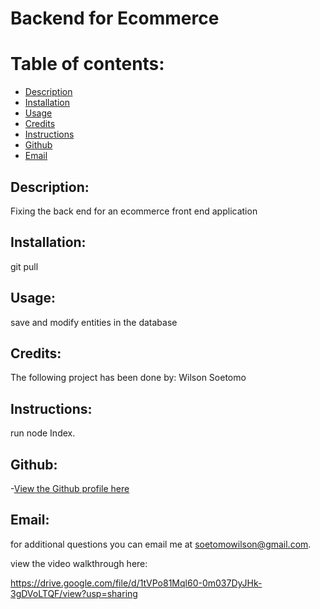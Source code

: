
# Backend for Ecommerce

# Table of contents:
- [Description](#description)
- [Installation](#install)
- [Usage](#usage)
- [Credits](#credits)
- [Instructions](#instructions)
- [Github](#github)
- [Email](#email)

## Description:

Fixing the back end for an ecommerce front end application
## Installation:

git pull
## Usage:

save and modify entities in the database
## Credits:

The following project has been done by: Wilson Soetomo
## Instructions:

run node Index.
## Github:

-[View the Github profile here](https://github.com/wilson148)
## Email:

for additional questions you can email me at soetomowilson@gmail.com.

view the video walkthrough here:

https://drive.google.com/file/d/1tVPo81Mql60-0m037DyJHk-3gDVoLTQF/view?usp=sharing



    